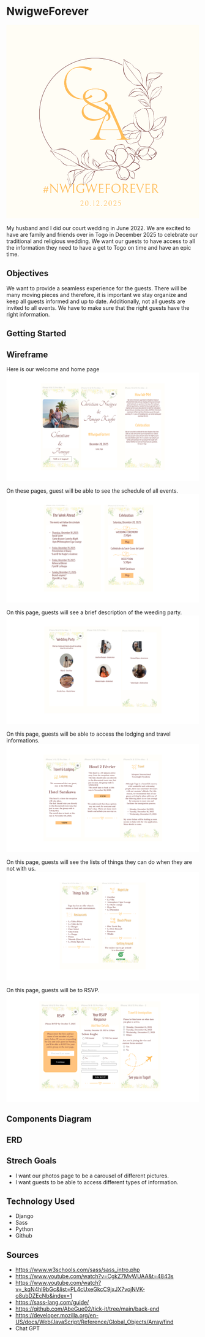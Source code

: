 # NwigweForever

![This is our introduction picture](images/Introduction.svg)

My husband and I did our court wedding in June 2022. We are excited to have are family and friends over in Togo in December 2025 to celebrate our traditional and religious wedding. We want our guests to have access to all the information they need to have a get to Togo on time and have an epic time. 

## Objectives
We want to provide a seamless experience for the guests. There will be many moving pieces and therefore, it is important we stay organize and keep all guests informed and up to date. Additionally, not all guests are invited to all events. We have to make sure that the right guests have the right information.

## Getting Started 

## Wireframe
Here is our welcome and home page
![Welcome and homepage](images/Welcomeandhome.svg)

On these pages, guest will be able to see the schedule of all events. 
![The week ahead](images/Celebrationandschedule.svg)

On this page, guests will see a brief description of the weeding party. 
![Wedding party](images/Weddingparty.svg)

On this page, guests will be able to access the lodging and travel informations. 
![Travel and Lodging](images/Travelandlodging.svg)

On this page, guests will see the lists of things they can do when they are not with us. 
![Things To Do](images/Thingstodo.svg)

On this page, guests will be to RSVP. 
![RSVP Page](images/RSVPPage.svg)

## Components Diagram 
## ERD 
## Strech Goals 
* I want our photos page to be a carousel of different pictures. 
* I want guests to be able to access different types of information. 

## Technology Used
* Django 
* Sass
* Python 
* Github

## Sources 
* https://www.w3schools.com/sass/sass_intro.php
* https://www.youtube.com/watch?v=CgkZ7MvWUAA&t=4843s
* https://www.youtube.com/watch?v=_kqN4hl9bGc&list=PL4cUxeGkcC9jxJX7vojNVK-o8ubDZEcNb&index=1
* https://sass-lang.com/guide/
* https://github.com/AbeGue02/tick-it/tree/main/back-end
* https://developer.mozilla.org/en-US/docs/Web/JavaScript/Reference/Global_Objects/Array/find
* Chat GPT

